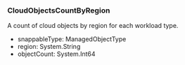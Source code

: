 ### CloudObjectsCountByRegion
A count of cloud objects by region for each workload type.

- snappableType: ManagedObjectType
- region: System.String
- objectCount: System.Int64
